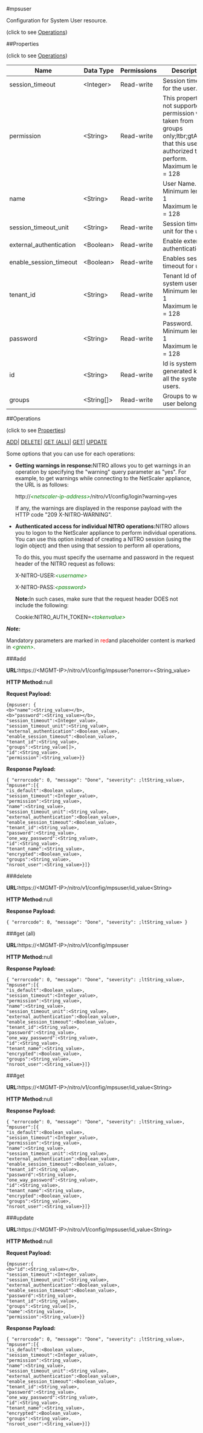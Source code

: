 #mpsuser



Configuration for System User resource.

<span>(click to see [Operations](#operations))</span>



##Properties 

<span>(click to see [Operations](#operations))</span>





<table><thead><tr><th>Name</th><th>Data Type</th><th>Permissions</th><th>Description</th></tr></thead><tbody><tr><td>session_timeout</td><td>&lt;Integer></td><td>Read-write</td><td>Session timeout for the user.</td></tr><tr><td>permission</td><td>&lt;String></td><td>Read-write</td><td>This property is not supported, permission will be taken from groups only;ltbr;gtActions that this user is authorized to perform.<br>Maximum length = 128</td></tr><tr><td>name</td><td>&lt;String></td><td>Read-write</td><td>User Name.<br>Minimum length = 1<br>Maximum length = 128</td></tr><tr><td>session_timeout_unit</td><td>&lt;String></td><td>Read-write</td><td>Session timeout unit for the user.</td></tr><tr><td>external_authentication</td><td>&lt;Boolean></td><td>Read-write</td><td>Enable external authentication.</td></tr><tr><td>enable_session_timeout</td><td>&lt;Boolean></td><td>Read-write</td><td>Enables session timeout for user.</td></tr><tr><td>tenant_id</td><td>&lt;String></td><td>Read-write</td><td>Tenant Id of the system users.<br>Minimum length = 1<br>Maximum length = 128</td></tr><tr><td>password</td><td>&lt;String></td><td>Read-write</td><td>Password.<br>Minimum length = 1<br>Maximum length = 128</td></tr><tr><td>id</td><td>&lt;String></td><td>Read-write</td><td>Id is system generated key for all the system users.</td></tr><tr><td>groups</td><td>&lt;String[]></td><td>Read-write</td><td>Groups to which user belongs.</td></tr></tbody></table>

##Operations 

<span>(click to see [Properties](#properties))</span>





[ADD](#all)| [DELETE](#delete)| [GET (ALL)](#get-all)| [GET](#get)| [UPDATE](#update)





Some options that you can use for each operations:

<ul><li><p><b>Getting warnings in response:</b>NITRO allows you to get warnings in an operation by specifying the "warning" query parameter as "yes". For example, to get warnings while connecting to the NetScaler appliance, the URL is as follows:</p><p>http://<span style="color:green;font-style:italic;">&lt;netscaler-ip-address&gt;</span>/nitro/v1/config/login?warning=yes</p><p>If any, the warnings are displayed in the response payload with the HTTP code "209 X-NITRO-WARNING".</p></li><li><p><b>Authenticated access for individual NITRO operations:</b>NITRO allows you to logon to the NetScaler appliance to perform individual operations. You can use this option instead of creating a NITRO session (using the login object) and then using that session to perform all operations,</p><p>To do this, you must specify the username and password in the request header of the NITRO request as follows:</p><p>X-NITRO-USER:<span style="color:green;font-style:italic;">&lt;username&gt;</span></p><p>X-NITRO-PASS:<span style="color:green;font-style:italic;">&lt;password&gt;</span></p><p><b>Note:</b>In such cases, make sure that the request header DOES not include the following:</p><p>Cookie:NITRO_AUTH_TOKEN=<span style="color:green;font-style:italic;">&lt;tokenvalue&gt;</span></p></li></ul>







***Note:*** 

Mandatory parameters are marked in <span style="color:#FF0000;">red</span>and placeholder content is marked in <span style="color:green;font-style:italic">&lt;green&gt;</span>.



###add







<b>URL:</b>https://&lt;MGMT-IP&gt;/nitro/v1/config/mpsuser?onerror=&lt;String_value&gt;

<b>HTTP Method:</b>null

<b>Request Payload: </b>
```
{mpsuser: {
<b>"name":<String_value></b>,
<b>"password":<String_value></b>,
"session_timeout":<Integer_value>,
"session_timeout_unit":<String_value>,
"external_authentication":<Boolean_value>,
"enable_session_timeout":<Boolean_value>,
"tenant_id":<String_value>,
"groups":<String_value[]>,
"id":<String_value>,
"permission":<String_value>}}
```

<b>Response Payload: </b>
```
{ "errorcode": 0, "message": "Done", "severity": ;ltString_value>, "mpsuser":[{
"is_default":<Boolean_value>,
"session_timeout":<Integer_value>,
"permission":<String_value>,
"name":<String_value>,
"session_timeout_unit":<String_value>,
"external_authentication":<Boolean_value>,
"enable_session_timeout":<Boolean_value>,
"tenant_id":<String_value>,
"password":<String_value>,
"one_way_password":<String_value>,
"id":<String_value>,
"tenant_name":<String_value>,
"encrypted":<Boolean_value>,
"groups":<String_value>,
"nsroot_user":<String_value>}]}
```







###delete







<b>URL:</b>https://&lt;MGMT-IP&gt;/nitro/v1/config/mpsuser/id_value&lt;String&gt;

<b>HTTP Method:</b>null

<b>Response Payload: </b>
```
{ "errorcode": 0, "message": "Done", "severity": ;ltString_value> }
```







###get (all)







<b>URL:</b>https://&lt;MGMT-IP&gt;/nitro/v1/config/mpsuser

<b>HTTP Method:</b>null

<b>Response Payload: </b>
```
{ "errorcode": 0, "message": "Done", "severity": ;ltString_value>, "mpsuser":[{
"is_default":<Boolean_value>,
"session_timeout":<Integer_value>,
"permission":<String_value>,
"name":<String_value>,
"session_timeout_unit":<String_value>,
"external_authentication":<Boolean_value>,
"enable_session_timeout":<Boolean_value>,
"tenant_id":<String_value>,
"password":<String_value>,
"one_way_password":<String_value>,
"id":<String_value>,
"tenant_name":<String_value>,
"encrypted":<Boolean_value>,
"groups":<String_value>,
"nsroot_user":<String_value>}]}
```







###get







<b>URL:</b>https://&lt;MGMT-IP&gt;/nitro/v1/config/mpsuser/id_value&lt;String&gt;

<b>HTTP Method:</b>null

<b>Response Payload: </b>
```
{ "errorcode": 0, "message": "Done", "severity": ;ltString_value>, "mpsuser":[{
"is_default":<Boolean_value>,
"session_timeout":<Integer_value>,
"permission":<String_value>,
"name":<String_value>,
"session_timeout_unit":<String_value>,
"external_authentication":<Boolean_value>,
"enable_session_timeout":<Boolean_value>,
"tenant_id":<String_value>,
"password":<String_value>,
"one_way_password":<String_value>,
"id":<String_value>,
"tenant_name":<String_value>,
"encrypted":<Boolean_value>,
"groups":<String_value>,
"nsroot_user":<String_value>}]}
```







###update







<b>URL:</b>https://&lt;MGMT-IP&gt;/nitro/v1/config/mpsuser/id_value&lt;String&gt;

<b>HTTP Method:</b>null

<b>Request Payload: </b>
```
{mpsuser:{
<b>"id":<String_value></b>,
"session_timeout":<Integer_value>,
"session_timeout_unit":<String_value>,
"external_authentication":<Boolean_value>,
"enable_session_timeout":<Boolean_value>,
"password":<String_value>,
"tenant_id":<String_value>,
"groups":<String_value[]>,
"name":<String_value>,
"permission":<String_value>}}
```

<b>Response Payload: </b>
```
{ "errorcode": 0, "message": "Done", "severity": ;ltString_value>, "mpsuser":[{
"is_default":<Boolean_value>,
"session_timeout":<Integer_value>,
"permission":<String_value>,
"name":<String_value>,
"session_timeout_unit":<String_value>,
"external_authentication":<Boolean_value>,
"enable_session_timeout":<Boolean_value>,
"tenant_id":<String_value>,
"password":<String_value>,
"one_way_password":<String_value>,
"id":<String_value>,
"tenant_name":<String_value>,
"encrypted":<Boolean_value>,
"groups":<String_value>,
"nsroot_user":<String_value>}]}
```







